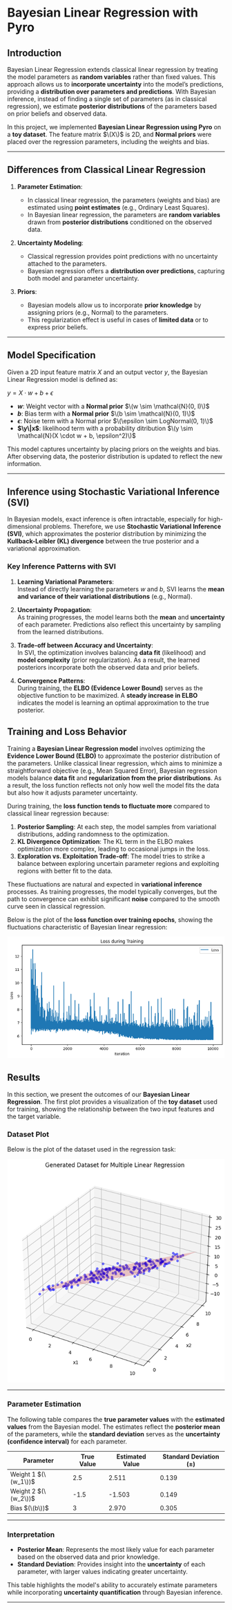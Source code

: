 # Bayesian Linear Regression with Pyro

## Introduction

Bayesian Linear Regression extends classical linear regression by treating the model parameters as **random variables** rather than fixed values. This approach allows us to **incorporate uncertainty** into the model’s predictions, providing a **distribution over parameters and predictions**. With Bayesian inference, instead of finding a single set of parameters (as in classical regression), we estimate **posterior distributions** of the parameters based on prior beliefs and observed data.

In this project, we implemented **Bayesian Linear Regression using Pyro** on a **toy dataset**. The feature matrix $\(X\)$ is 2D, and **Normal priors** were placed over the regression parameters, including the weights and bias.

---

## Differences from Classical Linear Regression

1. **Parameter Estimation**:
   - In classical linear regression, the parameters (weights and bias) are estimated using **point estimates** (e.g., Ordinary Least Squares).
   - In Bayesian linear regression, the parameters are **random variables** drawn from **posterior distributions** conditioned on the observed data.

2. **Uncertainty Modeling**:
   - Classical regression provides point predictions with no uncertainty attached to the parameters.
   - Bayesian regression offers a **distribution over predictions**, capturing both model and parameter uncertainty.

3. **Priors**:
   - Bayesian models allow us to incorporate **prior knowledge** by assigning priors (e.g., Normal) to the parameters.
   - This regularization effect is useful in cases of **limited data** or to express prior beliefs.

---

## Model Specification

Given a 2D input feature matrix $X$ and an output vector $y$, the Bayesian Linear Regression model is defined as:

$y = X \cdot w + b + \epsilon$

- **$w$**: Weight vector with a **Normal prior** $\(w \sim \mathcal{N}(0, I)\)$  
- **$b$**: Bias term with a **Normal prior** $\(b \sim \mathcal{N}(0, 1)\)$
-  **$\epsilon$**: Noise term with a Normal prior $\(\epsilon \sim LogNormal(0, 1)\)$
- **$\y\|x$**: likelihood term with a probability ditribution $\(y \sim \mathcal{N}(X \cdot w + b, \epsilon^2)\)$

This model captures uncertainty by placing priors on the weights and bias. After observing data, the posterior distribution is updated to reflect the new information.

---

## Inference using Stochastic Variational Inference (SVI)

In Bayesian models, exact inference is often intractable, especially for high-dimensional problems. Therefore, we use **Stochastic Variational Inference (SVI)**, which approximates the posterior distribution by minimizing the **Kullback-Leibler (KL) divergence** between the true posterior and a variational approximation.

### Key Inference Patterns with SVI

1. **Learning Variational Parameters**:  
   Instead of directly learning the parameters $w$ and $b$, SVI learns the **mean and variance of their variational distributions** (e.g., Normal).

2. **Uncertainty Propagation**:  
   As training progresses, the model learns both the **mean** and **uncertainty** of each parameter. Predictions also reflect this uncertainty by sampling from the learned distributions.

3. **Trade-off between Accuracy and Uncertainty**:  
   In SVI, the optimization involves balancing **data fit** (likelihood) and **model complexity** (prior regularization). As a result, the learned posteriors incorporate both the observed data and prior beliefs.

4. **Convergence Patterns**:  
   During training, the **ELBO (Evidence Lower Bound)** serves as the objective function to be maximized. A **steady increase in ELBO** indicates the model is learning an optimal approximation to the true posterior.

## Training and Loss Behavior

Training a **Bayesian Linear Regression model** involves optimizing the **Evidence Lower Bound (ELBO)** to approximate the posterior distribution of the parameters. Unlike classical linear regression, which aims to minimize a straightforward objective (e.g., Mean Squared Error), Bayesian regression models balance **data fit** and **regularization from the prior distributions**. As a result, the loss function reflects not only how well the model fits the data but also how it adjusts parameter uncertainty.

During training, the **loss function tends to fluctuate more** compared to classical linear regression because:
1. **Posterior Sampling**: At each step, the model samples from variational distributions, adding randomness to the optimization.
2. **KL Divergence Optimization**: The KL term in the ELBO makes optimization more complex, leading to occasional jumps in the loss.
3. **Exploration vs. Exploitation Trade-off**: The model tries to strike a balance between exploring uncertain parameter regions and exploiting regions with better fit to the data.

These fluctuations are natural and expected in **variational inference** processes. As training progresses, the model typically converges, but the path to convergence can exhibit significant **noise** compared to the smooth curve seen in classical regression.

Below is the plot of the **loss function over training epochs**, showing the fluctuations characteristic of Bayesian linear regression:

![Loss Function Plot](plots/reg_Loss.png)
## Results

In this section, we present the outcomes of our **Bayesian Linear Regression**. The first plot provides a visualization of the **toy dataset** used for training, showing the relationship between the two input features and the target variable. 

### Dataset Plot

Below is the plot of the dataset used in the regression task:

![Dataset Plot](plots/toy_data.png)

---

### Parameter Estimation

The following table compares the **true parameter values** with the **estimated values** from the Bayesian model. The estimates reflect the **posterior mean** of the parameters, while the **standard deviation** serves as the **uncertainty (confidence interval)** for each parameter.

| Parameter     | True Value | Estimated Value | Standard Deviation (±) |
|---------------|------------|-----------------|------------------------|
| Weight 1 $(\(w_1\))$ |  2.5       | 2.511             | 0.139                    |
| Weight 2 $(\(w_2\))$ |  -1.5       | -1.503             | 0.149                    |
| Bias $(\(b\))$      |  3       | 2.970             | 0.305                    |

---

### Interpretation

- **Posterior Mean**: Represents the most likely value for each parameter based on the observed data and prior knowledge.
- **Standard Deviation**: Provides insight into the **uncertainty** of each parameter, with larger values indicating greater uncertainty.

This table highlights the model's ability to accurately estimate parameters while incorporating **uncertainty quantification** through Bayesian inference.

---


